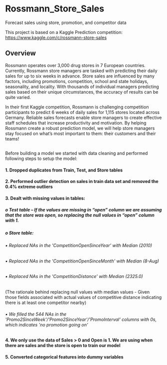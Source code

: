# Rossmann_Store_Sales
Forecast sales using store, promotion, and competitor data

This project is based on a Kaggle Prediction competition: https://www.kaggle.com/c/rossmann-store-sales

## Overview
Rossmann operates over 3,000 drug stores in 7 European countries. Currently, Rossmann store managers are tasked with predicting their daily sales for up to six weeks in advance. Store sales are influenced by many factors, including promotions, competition, school and state holidays, seasonality, and locality. With thousands of individual managers predicting sales based on their unique circumstances, the accuracy of results can be quite varied.

In their first Kaggle competition, Rossmann is challenging competition participants to predict 6 weeks of daily sales for 1,115 stores located across Germany. Reliable sales forecasts enable store managers to create effective staff schedules that increase productivity and motivation. By helping Rossmann create a robust prediction model, we will help store managers stay focused on what’s most important to them: their customers and their teams! 

##
Before building a model we started with data cleaning and performed following steps to setup the model:
#### 1. Dropped duplicates from Train, Test, and Store tables
#### 2. Performed outlier detection on sales in train data set and removed the 0.4% extreme outliers
#### 3. Dealt with missing values in tables:
##### o Test table – If the values are missing in “open” column we are assuming that the store was open, so replacing the null values in “open” column with 1.
##### o Store table:
###### ▪ Replaced NAs in the 'CompetitionOpenSinceYear' with Median (2010)
###### ▪ Replaced NAs in the 'CompetitionOpenSinceMonth' with Median (8-Aug)
###### ▪ Replaced NAs in the 'CompetitionDistance' with Median (2325.0)
(The rationale behind replacing null values with median values - Given those fields associated with actual values of competitive distance indicating there is at least one competitor nearby)
###### ▪ We filled the 544 NAs in the 'Promo2SinceWeek'/'Promo2SinceYear'/'PromoInterval' columns with 0s, which indicates 'no promotion going on'
#### 4. We only use the data of Sales > 0 and Open is 1. We are using when there are sales and the store is open to train our model
#### 5. Converted categorical features into dummy variables
